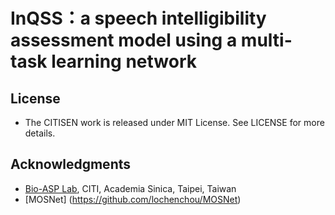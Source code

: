 # InQSS：a speech intelligibility assessment model using a multi-task learning network


## License
* The CITISEN work is released under MIT License. See LICENSE for more details.

## Acknowledgments
* [Bio-ASP Lab](https://bio-asplab.citi.sinica.edu.tw), CITI, Academia Sinica, Taipei, Taiwan
* [MOSNet] (https://github.com/lochenchou/MOSNet)
